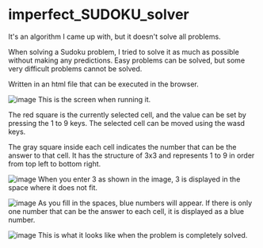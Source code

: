 # imperfect_SUDOKU_solver
 It's an algorithm I came up with, but it doesn't solve all problems.

When solving a Sudoku problem, I tried to solve it as much as possible without making any predictions.
Easy problems can be solved, but some very difficult problems cannot be solved.

Written in an html file that can be executed in the browser.

![image](https://github.com/user-attachments/assets/c61162c2-57d2-4d1d-8265-7535cc83351d)
This is the screen when running it.

The red square is the currently selected cell, and the value can be set by pressing the 1 to 9 keys. 
The selected cell can be moved using the wasd keys.

The gray square inside each cell indicates the number that can be the answer to that cell.
It has the structure of 3x3 and represents 1 to 9 in order from top left to bottom right.

![image](https://github.com/user-attachments/assets/42bf496d-776b-44f0-8c69-00ad3c434cc3)
When you enter 3 as shown in the image, 3 is displayed in the space where it does not fit.

![image](https://github.com/user-attachments/assets/f5539797-8df5-46e5-ac37-9d43988c1c76)
As you fill in the spaces, blue numbers will appear. If there is only one number that can be the answer to each cell, it is displayed as a blue number.

![image](https://github.com/user-attachments/assets/5d3f7639-11c9-4a1b-8861-78d62585bb23)
This is what it looks like when the problem is completely solved.

